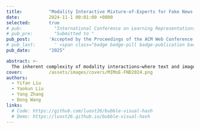 ```yaml
---
title:          "Modality Interactive Mixture-of-Experts for Fake News Detection"
date:           2024-11-1 00:01:00 +0800
selected:       true
# pub:            "International Conference on Learning Representations (ICLR)"
# pub_pre:        "Submitted to "
pub_post:       'Accepted by the Proceedings of the ACM Web Conference 2024'
# pub_last:       ' <span class="badge badge-pill badge-publication badge-success">Spotlight</span>'
pub_date:       "2025"

abstract: >-
  The inherent complexity of modality interactions—where text and images may complement, contradict, or independently contribute to the veracity of a social media post—presents a significant challenge for effective multimodal fusion in FND. To address these challenges, we introduce \textbf{M}odality \textbf{I}nteractive \textbf{M}ixture-\textbf{o}f-\textbf{E}xperts for \textbf{F}ake \textbf{N}ews \textbf{D}etection (MIMoE-FND), a novel hierarchical MoE framework designed to enhance multimodal fake news detection by explicitly modeling modality interactions through an interaction gating mechanism. Our approach captures modality interactions by considering both unimodal prediction agreement and semantic alignment.
cover:          /assets/images/covers/MIMoE-FND2024.png
authors:
  - Yifan Liu
  - Yaokun Liu
  - Yang Zhang
  - Dong Wang
links:
  # Code: https://github.com/luost26/bubble-visual-hash
  # Demo: https://luost26.github.io/bubble-visual-hash
---
```

